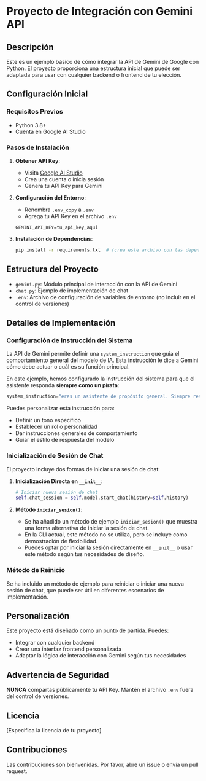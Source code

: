 # Proyecto de Integración con Gemini API

## Descripción
Este es un ejemplo básico de cómo integrar la API de Gemini de Google con Python. El proyecto proporciona una estructura inicial que puede ser adaptada para usar con cualquier backend o frontend de tu elección.

## Configuración Inicial

### Requisitos Previos
- Python 3.8+
- Cuenta en Google AI Studio

### Pasos de Instalación

1. **Obtener API Key**:
   - Visita [Google AI Studio](https://aistudio.google.com/)
   - Crea una cuenta o inicia sesión
   - Genera tu API Key para Gemini

2. **Configuración del Entorno**:
   - Renombra ``.env_copy`` a ``.env``
   - Agrega tu API Key en el archivo ``.env``
   ```
   GEMINI_API_KEY=tu_api_key_aqui
   ```

3. **Instalación de Dependencias**:
   ```bash
   pip install -r requirements.txt  # (crea este archivo con las dependencias necesarias)
   ```

## Estructura del Proyecto
- `gemini.py`: Módulo principal de interacción con la API de Gemini
- `chat.py`: Ejemplo de implementación de chat
- `.env`: Archivo de configuración de variables de entorno (no incluir en el control de versiones)

## Detalles de Implementación

### Configuración de Instrucción del Sistema

La API de Gemini permite definir una `system_instruction` que guía el comportamiento general del modelo de IA. Esta instrucción le dice a Gemini cómo debe actuar o cuál es su función principal.

En este ejemplo, hemos configurado la instrucción del sistema para que el asistente responda **siempre como un pirata**:

```python
system_instruction="eres un asistente de propósito general. Siempre respondes como si fueras un pirata"
```

Puedes personalizar esta instrucción para:
- Definir un tono específico
- Establecer un rol o personalidad
- Dar instrucciones generales de comportamiento
- Guiar el estilo de respuesta del modelo

### Inicialización de Sesión de Chat

El proyecto incluye dos formas de iniciar una sesión de chat:

1. **Inicialización Directa en `__init__`**:
   ```python
   # Iniciar nueva sesión de chat
   self.chat_session = self.model.start_chat(history=self.history)
   ```

2. **Método `iniciar_sesion()`**:
   - Se ha añadido un método de ejemplo `iniciar_sesion()` que muestra una forma alternativa de iniciar la sesión de chat.
   - En la CLI actual, este método no se utiliza, pero se incluye como demostración de flexibilidad.
   - Puedes optar por iniciar la sesión directamente en `__init__` o usar este método según tus necesidades de diseño.

### Método de Reinicio

Se ha incluido un método de ejemplo para reiniciar o iniciar una nueva sesión de chat, que puede ser útil en diferentes escenarios de implementación.

## Personalización
Este proyecto está diseñado como un punto de partida. Puedes:
- Integrar con cualquier backend
- Crear una interfaz frontend personalizada
- Adaptar la lógica de interacción con Gemini según tus necesidades

## Advertencia de Seguridad
**NUNCA** compartas públicamente tu API Key. Mantén el archivo `.env` fuera del control de versiones.

## Licencia
[Especifica la licencia de tu proyecto]

## Contribuciones
Las contribuciones son bienvenidas. Por favor, abre un issue o envía un pull request.
